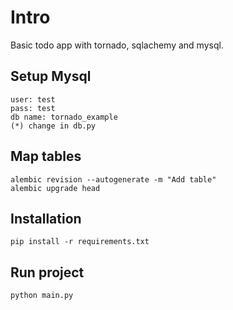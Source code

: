 # Intro
Basic todo app with tornado, sqlachemy and mysql.

## Setup Mysql
```
user: test
pass: test
db name: tornado_example
(*) change in db.py
```

## Map tables
```
alembic revision --autogenerate -m "Add table"
alembic upgrade head
```

## Installation
```
pip install -r requirements.txt
```

## Run project
```
python main.py
```